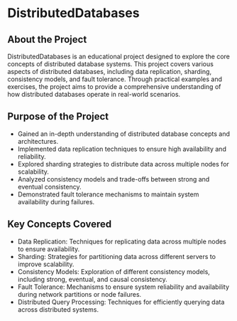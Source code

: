 # DistributedDatabases

## About the Project
DistributedDatabases is an educational project designed to explore the core concepts of distributed database systems. This project covers various aspects of distributed databases, including data replication, sharding, consistency models, and fault tolerance. Through practical examples and exercises, the project aims to provide a comprehensive understanding of how distributed databases operate in real-world scenarios.

## Purpose of the Project
- Gained an in-depth understanding of distributed database concepts and architectures.
- Implemented data replication techniques to ensure high availability and reliability.
- Explored sharding strategies to distribute data across multiple nodes for scalability.
- Analyzed consistency models and trade-offs between strong and eventual consistency.
- Demonstrated fault tolerance mechanisms to maintain system availability during failures.

## Key Concepts Covered
- Data Replication: Techniques for replicating data across multiple nodes to ensure availability.
- Sharding: Strategies for partitioning data across different servers to improve scalability.
- Consistency Models: Exploration of different consistency models, including strong, eventual, and causal consistency.
- Fault Tolerance: Mechanisms to ensure system reliability and availability during network partitions or node failures.
- Distributed Query Processing: Techniques for efficiently querying data across distributed systems.
